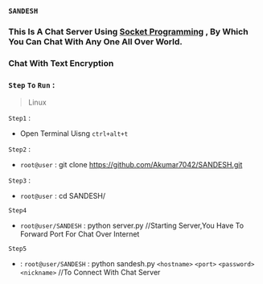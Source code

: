 ### `SANDESH`

### **This** Is A Chat Server Using [Socket Programming](http://home.iitk.ac.in/~chebrolu/ee673-f06/sockets.pdf) , By Which You Can Chat With Any One All Over World. 
### Chat With Text Encryption 

### `Step` `To` `Run` : 

>Linux 

`Step1` : 

- Open Terminal Uisng `ctrl+alt+t` 

`Step2` : 

- `root@user` : git clone https://github.com/Akumar7042/SANDESH.git 

`Step3` : 

- `root@user`  : cd SANDESH/ 

`Step4`  

-   `root@user/SANDESH` : python server.py             //Starting Server,You Have To Forward Port For Chat Over Internet 

`Step5` 

- : `root@user/SANDESH` : python  sandesh.py `<hostname>`  `<port>`   `<password>`  `<nickname>`  //To Connect With Chat Server

